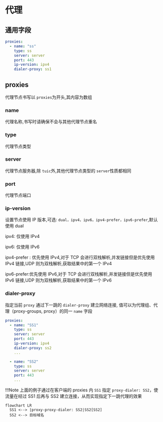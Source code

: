 # 代理

## 通用字段

```yaml
proxies:
  - name: "ss"
    type: ss
    server: server
    port: 443
    ip-version: ipv4
    dialer-proxy: ss1
```

## proxies

代理节点书写以 `proxies`为开头,其内容为数组

### name

代理名称,书写时请确保不会与其他代理节点重名

### type

代理节点类型

### server

代理节点服务器,除 `tuic`外,其他代理节点类型的 `server`性质都相同

### port

代理节点端口

### ip-version

设置节点使用 IP 版本,可选: `dual，ipv4，ipv6，ipv4-prefer，ipv6-prefer`,默认使用 dual

ipv4: 仅使用 IPv4

ipv6: 仅使用 IPv6

ipv4-prefer : 优先使用 IPv4,对于 TCP 会进行双栈解析,并发链接但是优先使用 IPv4 链接,UDP 则为双栈解析,获取结果中的第一个 IPv4

ipv6-prefer:优先使用 IPv6,对于 TCP 会进行双栈解析,并发链接但是优先使用 IPv6 链接,UDP 则为双栈解析,获取结果中的第一个 IPv6

### dialer-proxy

指定当前 `proxy` 通过下一跳的 `dialer-proxy` 建立网络连接, 值可以为代理组、代理（proxy-groups, proxy）的同一 `name` 字段

```yaml
proxies:
  - name: "SS1"
    type: ss
    server: server
    port: 443
    ip-version: ipv4
    dialer-proxy: ss2
    ...

  - name: "SS2"
    type: ss
    server: server
    port: 443
    ...

```

!!!Note
    上面的例子通过在客户端的 proxies 内 `SS1` 指定 `proxy-dialer: SS2`，使流量在经过 SS1 后再与 SS2 建立连接，从而实现指定下一跳代理的效果


```mermaid
flowchart LR
  SS1 <--> |proxy-proxy-dialer: SS2|SS2[SS2]
  SS2 <--> 目标域名

```